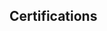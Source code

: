 ## Certifications

<script type="text/javascript" async src="//cdn.youracclaim.com/assets/utilities/embed.js"></script>

<div data-iframe-width="150" data-iframe-height="270" data-share-badge-id="c8c93ff3-cf39-4486-8296-bd0a95036bf9" data-share-badge-host="https://www.credly.com"></div><script type="text/javascript" async src="//cdn.credly.com/assets/utilities/embed.js"></script>
<div data-iframe-width="150" data-iframe-height="270" data-share-badge-id="575963dc-4e3e-416f-95e0-ac3d37d1917b" data-share-badge-host="https://www.youracclaim.com"></div>
<div data-iframe-width="150" data-iframe-height="270" data-share-badge-id="1ed4ff0c-b4b1-4364-9058-1bc165a72a4f" data-share-badge-host="https://www.youracclaim.com"></div>
<div data-iframe-width="150" data-iframe-height="270" data-share-badge-id="ec45352f-3777-42d9-9cce-c2412d32d1e5" data-share-badge-host="https://www.youracclaim.com"></div>
<div data-iframe-width="150" data-iframe-height="270" data-share-badge-id="5e7d0682-58b1-4b02-97ac-599ca44a630c" data-share-badge-host="https://www.youracclaim.com"></div>
<div data-iframe-width="150" data-iframe-height="270" data-share-badge-id="96c93be6-0cb0-4a80-927a-f928d8dea6c3" data-share-badge-host="https://www.credly.com"></div><script type="text/javascript" async src="//cdn.credly.com/assets/utilities/embed.js"></script>
<div data-iframe-width="150" data-iframe-height="270" data-share-badge-id="fe8ce893-ab3d-4d39-bfe5-daf45691a897" data-share-badge-host="https://www.credly.com"></div><script type="text/javascript" async src="//cdn.credly.com/assets/utilities/embed.js"></script>
